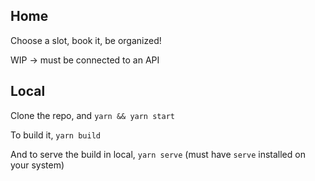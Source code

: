 ## Home

Choose a slot, book it, be organized! 

WIP -> must be connected to an API
## Local

Clone the repo, and `yarn && yarn start`

To build it, `yarn build`

And to serve the build in local, `yarn serve` (must have `serve` installed on your system)
